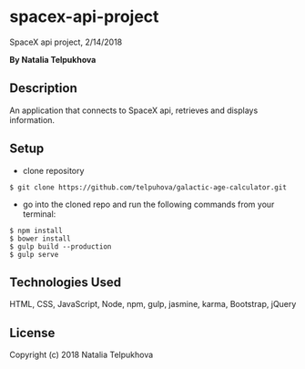 # spacex-api-project

SpaceX api project, 2/14/2018

**By Natalia Telpukhova**

## Description

An application that connects to SpaceX api, retrieves and displays information.

## Setup

* clone repository
```
$ git clone https://github.com/telpuhova/galactic-age-calculator.git
```
* go into the cloned repo and run the following commands from your terminal:
```
$ npm install
$ bower install
$ gulp build --production
$ gulp serve
```

## Technologies Used

HTML, CSS, JavaScript, Node, npm, gulp, jasmine, karma, Bootstrap, jQuery

## License

Copyright (c) 2018 Natalia Telpukhova
